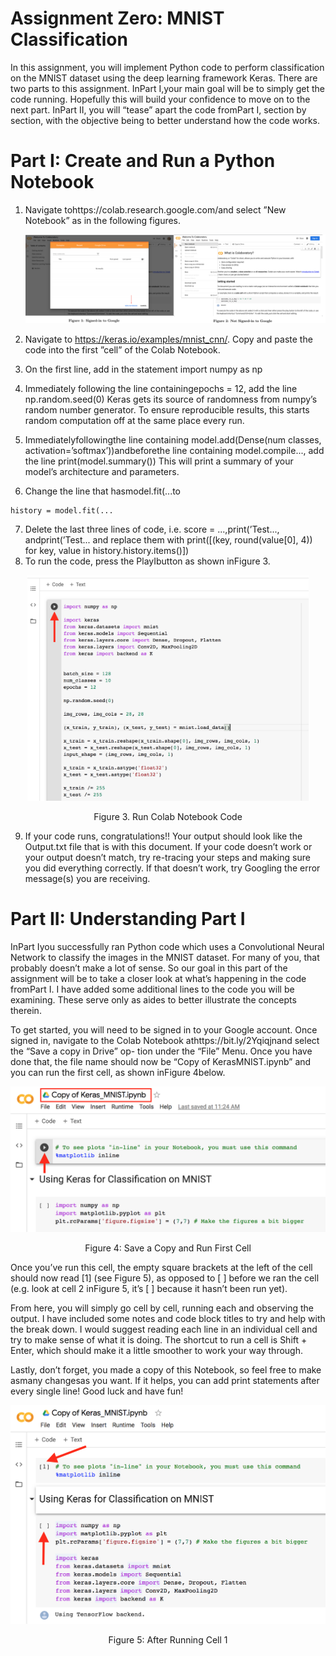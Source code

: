 # Assignment Zero: MNIST Classification

In this assignment, you will implement Python code to perform classification on the MNIST dataset
using the deep learning framework Keras. There are two parts to this assignment. InPart I,your
main goal will be to simply get the code running. Hopefully this will build your confidence to move
on to the next part. InPart II, you will “tease” apart the code fromPart I, section by section,
with the objective being to better understand how the code works.

# Part I: Create and Run a Python Notebook

1. Navigate tohttps://colab.research.google.com/and select ”New Notebook” as in the
    following figures.

    <p align="center">
        <img width="700" src="Misc/colab.png">
    </p>

2. Navigate to https://keras.io/examples/mnist_cnn/. Copy and paste the code into the
    first ”cell” of the Colab Notebook.
3. On the first line, add in the statement
    import numpy as np
4. Immediately following the line containingepochs = 12, add the line
    np.random.seed(0)
    Keras gets its source of randomness from numpy’s random number generator. To ensure
    reproducible results, this starts random computation off at the same place every run.


5. Immediatelyfollowingthe line containing
    model.add(Dense(num classes, activation=’softmax’))andbeforethe line containing
    model.compile..., add the line
       print(model.summary())
    This will print a summary of your model’s architecture and parameters.
6. Change the line that hasmodel.fit(...to

```
history = model.fit(...
```
7. Delete the last three lines of code, i.e. score = ...,print(’Test..., andprint(’Test... and
    replace them with
       print([(key, round(value[0], 4)) for key, value in history.history.items()])
8. To run the code, press the PlayIbutton as shown inFigure 3.


<p align="center">
  <img width="450" src="Misc/run.png">
</p>

<p align="center">
  Figure 3. Run Colab Notebook Code
</p>

9. If your code runs, congratulations!! Your output should look like the Output.txt file that is
    with this document. If your code doesn’t work or your output doesn’t match, try re-tracing
    your steps and making sure you did everything correctly. If that doesn’t work, try Googling
    the error message(s) you are receiving.


# Part II: Understanding Part I

InPart Iyou successfully ran Python code which uses a Convolutional Neural Network to classify
the images in the MNIST dataset. For many of you, that probably doesn’t make a lot of sense. So
our goal in this part of the assignment will be to take a closer look at what’s happening in the code
fromPart I. I have added some additional lines to the code you will be examining. These serve
only as aides to better illustrate the concepts therein.

To get started, you will need to be signed in to your Google account. Once signed in, navigate
to the Colab Notebook athttps://bit.ly/2Yqiqjnand select the “Save a copy in Drive” op-
tion under the “File” Menu. Once you have done that, the file name should now be “Copy of
KerasMNIST.ipynb” and you can run the first cell, as shown inFigure 4below.


<p align="center">
  <img width="550" src="Misc/run_cell1.png">
</p>

<p align="center">
  Figure 4: Save a Copy and Run First Cell
</p>

Once you’ve run this cell, the empty square brackets at the left of the cell should now read [1] (see
Figure 5), as opposed to [ ] before we ran the cell (e.g. look at cell 2 inFigure 5, it’s [ ] because
it hasn’t been run yet).

From here, you will simply go cell by cell, running each and observing the output. I have included
some notes and code block titles to try and help with the break down. I would suggest reading each
line in an individual cell and try to make sense of what it is doing. The shortcut to run a cell is
Shift + Enter, which should make it a little smoother to work your way through.


Lastly, don’t forget, you made a copy of this Notebook, so feel free to make asmany changesas
you want. If it helps, you can add print statements after every single line! Good luck and have fun!

<p align="center">
  <img width="550" src="Misc/after_run.png">
</p>

<p align="center">
  Figure 5: After Running Cell 1
</p>
